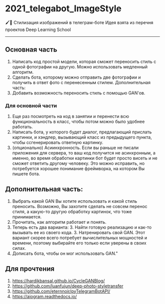 # 2021_telegabot_ImageStyle
🖌🤖 Стилизация изображений в телеграм-боте
Идея взята из перечня проектов Deep Learning School
____
## Основная часть
1. Написать код простой модели, которая сможет переносить стиль с одной фотографии на другую. Можно использовать медленный алгоритм.
2. Сделать бота, которому можно отправить две фотографии и получить в ответ фото с перенесенным стилем.
Дополнительная часть: 
3. Добавить возможность переносить стиль с помощью GAN'ов.

### Для основной части
1. Еще раз посмотреть на код в занятии и перенести всю функциональность в класс, чтобы потом можно было удобнее работать.
2. Написать бота, у которого будет диалог, предлагающий прислать картинки, и хэндлер, вызывающий класс из предыдущего пункта, чтобы ссгенерировать ответную картинку.
3. (опционально) Асиинхронность. Если вы раньше не писали приложения для сервера, то ваш код получится не асинхронным, а именно, во время обработки картинки бот будет просто висеть и не сможет ответить другому человеку. Это можно исправить, но потребуется хорошее понимание фреймворка, на котором Вы пишете бота.

## Дополнительная часть:
1. Выбрать какой GAN Вы хотите использовать и какой стиль преносить. Возможно, Вы захотите сделать не совсем перенос стиля, а какую-то другую обработку картинок, что тоже принимается.
2. Прочитать, как алгоритм работает и понять.
3. Теперь есть два варианта:
    3. Найти готовую реализацию и как-то вызывать ее из своего кода.
    3. Натренировать свой GAN. Этот вариант скорее всего потребует вычислительных мощностей и времени, поэтому выбирайте его только если уверены в своих силах. 
4. Дописать бота, чтобы он мог использовать GAN."

## Для прочтения
1. https://hardikbansal.github.io/CycleGANBlog/
2. https://github.com/luanfujun/deep-photo-styletransfer
3. https://github.com/eternnoir/pyTelegramBotAPI/
4. https://aiogram.readthedocs.io/
